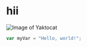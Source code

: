 # hii
![Image of Yaktocat](https://octodex.github.com/images/yaktocat.png)
``` javascript
var myVar = "Hello, world!";
```

